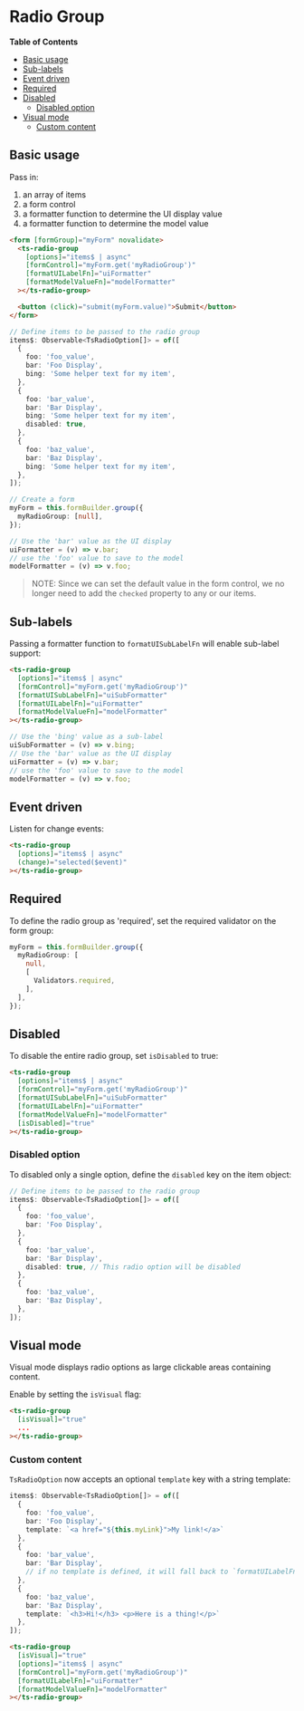 <h1>Radio Group</h1>


<!-- START doctoc generated TOC please keep comment here to allow auto update -->
<!-- DON'T EDIT THIS SECTION, INSTEAD RE-RUN doctoc TO UPDATE -->
**Table of Contents**

- [Basic usage](#basic-usage)
- [Sub-labels](#sub-labels)
- [Event driven](#event-driven)
- [Required](#required)
- [Disabled](#disabled)
  - [Disabled option](#disabled-option)
- [Visual mode](#visual-mode)
  - [Custom content](#custom-content)

<!-- END doctoc generated TOC please keep comment here to allow auto update -->


## Basic usage

Pass in:

1. an array of items
1. a form control
1. a formatter function to determine the UI display value
1. a formatter function to determine the model value

```html
<form [formGroup]="myForm" novalidate>
  <ts-radio-group
    [options]="items$ | async"
    [formControl]="myForm.get('myRadioGroup')"
    [formatUILabelFn]="uiFormatter"
    [formatModelValueFn]="modelFormatter"
  ></ts-radio-group>

  <button (click)="submit(myForm.value)">Submit</button>
</form>
```

```typescript
// Define items to be passed to the radio group
items$: Observable<TsRadioOption[]> = of([
  {
    foo: 'foo_value',
    bar: 'Foo Display',
    bing: 'Some helper text for my item',
  },
  {
    foo: 'bar_value',
    bar: 'Bar Display',
    bing: 'Some helper text for my item',
    disabled: true,
  },
  {
    foo: 'baz_value',
    bar: 'Baz Display',
    bing: 'Some helper text for my item',
  },
]);

// Create a form
myForm = this.formBuilder.group({
  myRadioGroup: [null],
});

// Use the 'bar' value as the UI display
uiFormatter = (v) => v.bar;
// use the 'foo' value to save to the model
modelFormatter = (v) => v.foo;
```

> NOTE: Since we can set the default value in the form control, we no longer need to add the
> `checked` property to any or our items.


## Sub-labels

Passing a formatter function to `formatUISubLabelFn` will enable sub-label support:

```html
<ts-radio-group
  [options]="items$ | async"
  [formControl]="myForm.get('myRadioGroup')"
  [formatUISubLabelFn]="uiSubFormatter"
  [formatUILabelFn]="uiFormatter"
  [formatModelValueFn]="modelFormatter"
></ts-radio-group>
```

```typescript
// Use the 'bing' value as a sub-label
uiSubFormatter = (v) => v.bing;
// Use the 'bar' value as the UI display
uiFormatter = (v) => v.bar;
// use the 'foo' value to save to the model
modelFormatter = (v) => v.foo;
```


## Event driven

Listen for change events:

```html
<ts-radio-group
  [options]="items$ | async"
  (change)="selected($event)"
></ts-radio-group>
```


## Required

To define the radio group as 'required', set the required validator on the form group:

```typescript
myForm = this.formBuilder.group({
  myRadioGroup: [
    null,
    [
      Validators.required,
    ],
  ],
});
```


## Disabled

To disable the entire radio group, set `isDisabled` to true:

```html
<ts-radio-group
  [options]="items$ | async"
  [formControl]="myForm.get('myRadioGroup')"
  [formatUISubLabelFn]="uiSubFormatter"
  [formatUILabelFn]="uiFormatter"
  [formatModelValueFn]="modelFormatter"
  [isDisabled]="true"
></ts-radio-group>
```


### Disabled option

To disabled only a single option, define the `disabled` key on the item object:

```typescript
// Define items to be passed to the radio group
items$: Observable<TsRadioOption[]> = of([
  {
    foo: 'foo_value',
    bar: 'Foo Display',
  },
  {
    foo: 'bar_value',
    bar: 'Bar Display',
    disabled: true, // This radio option will be disabled
  },
  {
    foo: 'baz_value',
    bar: 'Baz Display',
  },
]);
```

## Visual mode

Visual mode displays radio options as large clickable areas containing content.

Enable by setting the `isVisual` flag:

```html
<ts-radio-group
  [isVisual]="true"
  ...
></ts-radio-group>
```

### Custom content

`TsRadioOption` now accepts an optional `template` key with a string template:

```typescript
items$: Observable<TsRadioOption[]> = of([
  {
    foo: 'foo_value',
    bar: 'Foo Display',
    template: `<a href="${this.myLink}">My link!</a>`
  },
  {
    foo: 'bar_value',
    bar: 'Bar Display',
    // if no template is defined, it will fall back to `formatUILabelFn` for the display value
  },
  {
    foo: 'baz_value',
    bar: 'Baz Display',
    template: `<h3>Hi!</h3> <p>Here is a thing!</p>`
  },
]);
```

```html
<ts-radio-group
  [isVisual]="true"
  [options]="items$ | async"
  [formControl]="myForm.get('myRadioGroup')"
  [formatUILabelFn]="uiFormatter"
  [formatModelValueFn]="modelFormatter"
></ts-radio-group>
```
